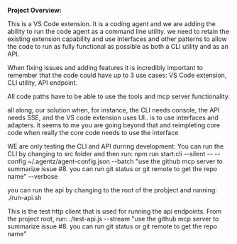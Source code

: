 **Project Overview:**

This is a VS Code extension. It is a coding agent and we are adding the ability to run the code agent as a command line utility. we need to retain the existing extension capability and use interfaces and other patterns to allow the code to run as fully functional as possible as both a CLI utility and as an API.

When fixing issues and adding features it is incredibly important to remember that the code could have up to 3 use cases: VS Code extension, CLI utility, API endpoint.

All code paths have to be able to use the tools and mcp server functionality.

all along, our solution when, for instance, the CLI needs console, the API needs SSE, and the VS code extension uses UI.. is to use interfaces and adapters. it seems to me you are going beyond that and reimpleting core code when really the core code needs to use the interface

WE are only testing the CLI and API durring development:
You can run the CLI by changing to src folder and then run:
npm run start:cli --silent -- --config ~/.agentz/agent-config.json --batch "use the github mcp server to summarize issue #8. you can run git status or git remote to get the repo name" --verbose

you can run the api by changing to the root of the probject and running:
./run-api.sh

This is the test http client that is used for running the api endpoints. From the project root, run:
./test-api.js --stream "use the github mcp server to summarize issue #8. you can run git status or git remote to get the repo name"
